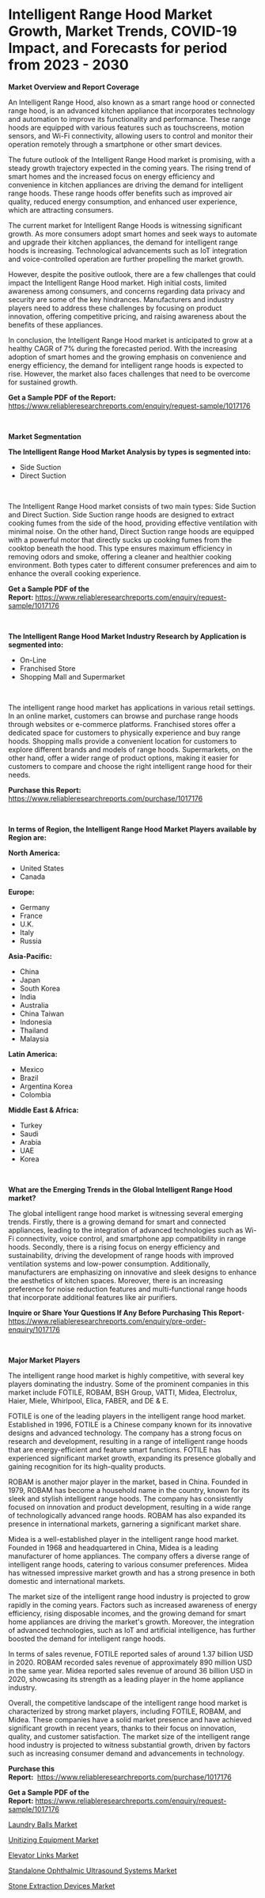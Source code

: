 <p><h1>Intelligent Range Hood Market Growth, Market Trends, COVID-19 Impact, and Forecasts for period from 2023 - 2030</h1></p><p><strong>Market Overview and Report Coverage</strong></p>
<p><p>An Intelligent Range Hood, also known as a smart range hood or connected range hood, is an advanced kitchen appliance that incorporates technology and automation to improve its functionality and performance. These range hoods are equipped with various features such as touchscreens, motion sensors, and Wi-Fi connectivity, allowing users to control and monitor their operation remotely through a smartphone or other smart devices.</p><p>The future outlook of the Intelligent Range Hood market is promising, with a steady growth trajectory expected in the coming years. The rising trend of smart homes and the increased focus on energy efficiency and convenience in kitchen appliances are driving the demand for intelligent range hoods. These range hoods offer benefits such as improved air quality, reduced energy consumption, and enhanced user experience, which are attracting consumers.</p><p>The current market for Intelligent Range Hoods is witnessing significant growth. As more consumers adopt smart homes and seek ways to automate and upgrade their kitchen appliances, the demand for intelligent range hoods is increasing. Technological advancements such as IoT integration and voice-controlled operation are further propelling the market growth.</p><p>However, despite the positive outlook, there are a few challenges that could impact the Intelligent Range Hood market. High initial costs, limited awareness among consumers, and concerns regarding data privacy and security are some of the key hindrances. Manufacturers and industry players need to address these challenges by focusing on product innovation, offering competitive pricing, and raising awareness about the benefits of these appliances.</p><p>In conclusion, the Intelligent Range Hood market is anticipated to grow at a healthy CAGR of 7% during the forecasted period. With the increasing adoption of smart homes and the growing emphasis on convenience and energy efficiency, the demand for intelligent range hoods is expected to rise. However, the market also faces challenges that need to be overcome for sustained growth.</p></p>
<p><strong>Get a Sample PDF of the Report:</strong> <a href="https://www.reliableresearchreports.com/enquiry/request-sample/1017176">https://www.reliableresearchreports.com/enquiry/request-sample/1017176</a></p>
<p>&nbsp;</p>
<p><strong>Market Segmentation</strong></p>
<p><strong>The Intelligent Range Hood Market Analysis by types is segmented into:</strong></p>
<p><ul><li>Side Suction</li><li>Direct Suction</li></ul></p>
<p>&nbsp;</p>
<p><p>The Intelligent Range Hood market consists of two main types: Side Suction and Direct Suction. Side Suction range hoods are designed to extract cooking fumes from the side of the hood, providing effective ventilation with minimal noise. On the other hand, Direct Suction range hoods are equipped with a powerful motor that directly sucks up cooking fumes from the cooktop beneath the hood. This type ensures maximum efficiency in removing odors and smoke, offering a cleaner and healthier cooking environment. Both types cater to different consumer preferences and aim to enhance the overall cooking experience.</p></p>
<p><strong>Get a Sample PDF of the Report:</strong>&nbsp;<a href="https://www.reliableresearchreports.com/enquiry/request-sample/1017176">https://www.reliableresearchreports.com/enquiry/request-sample/1017176</a></p>
<p>&nbsp;</p>
<p><strong>The Intelligent Range Hood Market Industry Research by Application is segmented into:</strong></p>
<p><ul><li>On-Line</li><li>Franchised Store</li><li>Shopping Mall and Supermarket</li></ul></p>
<p>&nbsp;</p>
<p><p>The intelligent range hood market has applications in various retail settings. In an online market, customers can browse and purchase range hoods through websites or e-commerce platforms. Franchised stores offer a dedicated space for customers to physically experience and buy range hoods. Shopping malls provide a convenient location for customers to explore different brands and models of range hoods. Supermarkets, on the other hand, offer a wider range of product options, making it easier for customers to compare and choose the right intelligent range hood for their needs.</p></p>
<p><strong>Purchase this Report:</strong>&nbsp; <a href="https://www.reliableresearchreports.com/purchase/1017176">https://www.reliableresearchreports.com/purchase/1017176</a></p>
<p>&nbsp;</p>
<p><strong>In terms of Region, the Intelligent Range Hood Market Players available by Region are:</strong></p>
<p>
    <p> <strong> North America: </strong>
        <ul>
            <li>United States</li>
            <li>Canada</li>
        </ul>
        </p> 
    <p> <strong> Europe: </strong>
        <ul>
            <li>Germany</li>
            <li>France</li>
            <li>U.K.</li>
            <li>Italy</li>
            <li>Russia</li>
        </ul>
        </p> 
    <p> <strong> Asia-Pacific: </strong>
        <ul>
            <li>China</li>
            <li>Japan</li>
            <li>South Korea</li>
            <li>India</li>
            <li>Australia</li>
            <li>China Taiwan</li>
            <li>Indonesia</li>
            <li>Thailand</li>
            <li>Malaysia</li>
        </ul>
        </p> 
    <p> <strong> Latin America: </strong>
        <ul>
            <li>Mexico</li>
            <li>Brazil</li>
            <li>Argentina Korea</li>
            <li>Colombia</li>
        </ul>
        </p> 
    <p> <strong> Middle East & Africa: </strong>
        <ul>
            <li>Turkey</li>
            <li>Saudi</li>
            <li>Arabia</li>
            <li>UAE</li>
            <li>Korea</li>
        </ul>
    </p>
    </p>
<p>&nbsp;</p>
<p><strong>What are the Emerging Trends in the Global Intelligent Range Hood market?</strong></p>
<p><p>The global intelligent range hood market is witnessing several emerging trends. Firstly, there is a growing demand for smart and connected appliances, leading to the integration of advanced technologies such as Wi-Fi connectivity, voice control, and smartphone app compatibility in range hoods. Secondly, there is a rising focus on energy efficiency and sustainability, driving the development of range hoods with improved ventilation systems and low-power consumption. Additionally, manufacturers are emphasizing on innovative and sleek designs to enhance the aesthetics of kitchen spaces. Moreover, there is an increasing preference for noise reduction features and multi-functional range hoods that incorporate additional features like air purifiers.</p></p>
<p><strong>Inquire or Share Your Questions If Any Before Purchasing This Report</strong>- <a href="https://www.reliableresearchreports.com/enquiry/pre-order-enquiry/1017176">https://www.reliableresearchreports.com/enquiry/pre-order-enquiry/1017176</a></p>
<p>&nbsp;</p>
<p><strong>Major Market Players</strong></p>
<p><p>The intelligent range hood market is highly competitive, with several key players dominating the industry. Some of the prominent companies in this market include FOTILE, ROBAM, BSH Group, VATTI, Midea, Electrolux, Haier, Miele, Whirlpool, Elica, FABER, and DE & E.</p><p>FOTILE is one of the leading players in the intelligent range hood market. Established in 1996, FOTILE is a Chinese company known for its innovative designs and advanced technology. The company has a strong focus on research and development, resulting in a range of intelligent range hoods that are energy-efficient and feature smart functions. FOTILE has experienced significant market growth, expanding its presence globally and gaining recognition for its high-quality products.</p><p>ROBAM is another major player in the market, based in China. Founded in 1979, ROBAM has become a household name in the country, known for its sleek and stylish intelligent range hoods. The company has consistently focused on innovation and product development, resulting in a wide range of technologically advanced range hoods. ROBAM has also expanded its presence in international markets, garnering a significant market share.</p><p>Midea is a well-established player in the intelligent range hood market. Founded in 1968 and headquartered in China, Midea is a leading manufacturer of home appliances. The company offers a diverse range of intelligent range hoods, catering to various consumer preferences. Midea has witnessed impressive market growth and has a strong presence in both domestic and international markets.</p><p>The market size of the intelligent range hood industry is projected to grow rapidly in the coming years. Factors such as increased awareness of energy efficiency, rising disposable incomes, and the growing demand for smart home appliances are driving the market's growth. Moreover, the integration of advanced technologies, such as IoT and artificial intelligence, has further boosted the demand for intelligent range hoods.</p><p>In terms of sales revenue, FOTILE reported sales of around 1.37 billion USD in 2020. ROBAM recorded sales revenue of approximately 890 million USD in the same year. Midea reported sales revenue of around 36 billion USD in 2020, showcasing its strength as a leading player in the home appliance industry.</p><p>Overall, the competitive landscape of the intelligent range hood market is characterized by strong market players, including FOTILE, ROBAM, and Midea. These companies have a solid market presence and have achieved significant growth in recent years, thanks to their focus on innovation, quality, and customer satisfaction. The market size of the intelligent range hood industry is projected to witness substantial growth, driven by factors such as increasing consumer demand and advancements in technology.</p></p>
<p><strong>Purchase this Report:</strong>&nbsp;&nbsp;<a href="https://www.reliableresearchreports.com/purchase/1017176">https://www.reliableresearchreports.com/purchase/1017176</a></p>
<p></p>
<p><strong>Get a Sample PDF of the Report:</strong>&nbsp;<a href="https://www.reliableresearchreports.com/enquiry/request-sample/1017176">https://www.reliableresearchreports.com/enquiry/request-sample/1017176</a></p>
<p><p><a href="https://www.linkedin.com/pulse/laundry-balls-market-research-report-provides-thorough-industry-irufe/">Laundry Balls Market</a></p><p><a href="https://medium.com/@kabirkhanrp23/unitizing-equipment-market-size-growth-forecast-2023-2030-39888689d1a6">Unitizing Equipment Market</a></p><p><a href="https://medium.com/@aniket.reportprime23/elevator-links-market-size-growth-forecast-2023-2030-315d4a95fe89">Elevator Links Market</a></p><p><a href="https://www.reportprime.com/standalone-ophthalmic-ultrasound-systems-r9387">Standalone Ophthalmic Ultrasound Systems Market</a></p><p><a href="https://www.reportprime.com/stone-extraction-devices-r9386">Stone Extraction Devices Market</a></p></p>